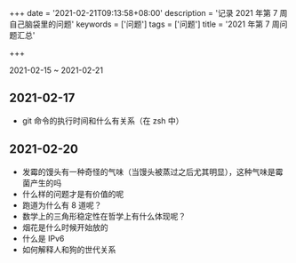 +++
date = '2021-02-21T09:13:58+08:00'
description = '记录 2021 年第 7 周自己脑袋里的问题'
keywords = ['问题']
tags = ['问题']
title = '2021 年第 7 周问题汇总'

+++

2021-02-15 ~ 2021-02-21

## 2021-02-17

- git 命令的执行时间和什么有关系（在 zsh 中）

## 2021-02-20

- 发霉的馒头有一种奇怪的气味（当馒头被蒸过之后尤其明显），这种气味是霉菌产生的吗
- 什么样的问题才是有价值的呢
- 跑道为什么有 8 道呢？
- 数学上的三角形稳定性在哲学上有什么体现呢？
- 烟花是什么时候开始放的
- 什么是 IPv6
- 如何解释人和狗的世代关系
